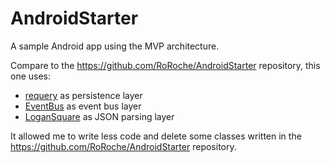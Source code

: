 # AndroidStarter
A sample Android app using the MVP architecture.

Compare to the <https://github.com/RoRoche/AndroidStarter> repository, this one uses:

* [requery](https://github.com/requery/requery/) as persistence layer
* [EventBus](https://github.com/greenrobot/EventBus) as event bus layer
* [LoganSquare](https://github.com/bluelinelabs/LoganSquare) as JSON parsing layer

It allowed me to write less code and delete some classes written in the <https://github.com/RoRoche/AndroidStarter> repository.
